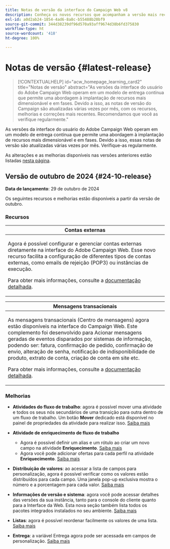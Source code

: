 ```yaml
---
title: Notas de versão da interface do Campaign Web v8
description: Conheça os novos recursos que acompanham a versão mais recente da interface do Campaign Web
exl-id: a0d2ab24-1854-4ad6-8a8c-b55488b20bf9
source-git-commit: 344d38239df96d570a93aff9674d38b6fd375830
workflow-type: ht
source-wordcount: '418'
ht-degree: 100%

---
```


# Notas de versão {#latest-release}

>[!CONTEXTUALHELP]
>id="acw_homepage_learning_card2"
>title="Notas de versão"
>abstract="As versões da interface do usuário do Adobe Campaign Web operam em um modelo de entrega contínua que permite uma abordagem à implantação de recursos mais dimensionável e em fases. Devido a isso, as notas de versão do Campaign são atualizadas várias vezes por mês, com os recursos, melhorias e correções mais recentes. Recomendamos que você as verifique regularmente."

As versões da interface do usuário do Adobe Campaign Web operam em um modelo de entrega contínua que permite uma abordagem à implantação de recursos mais dimensionável e em fases. Devido a isso, essas notas de versão são atualizadas várias vezes por mês. Verifique-as regularmente.

As alterações e as melhorias disponíveis nas versões anteriores estão listadas [nesta página](release-notes-24.md).

## Versão de outubro de 2024 {#24-10-release}

**Data de lançamento**: 29 de outubro de 2024

Os seguintes recursos e melhorias estão disponíveis a partir da versão de outubro.

### Recursos

<table>
<thead>
<tr>
<th><strong>Contas externas</strong><br/></th>
</tr>
</thead>
<tbody>
<tr>
<td>
<p>Agora é possível configurar e gerenciar contas externas diretamente na interface do Adobe Campaign Web. Esse novo recurso facilita a configuração de diferentes tipos de contas externas, como emails de rejeição (POP3) ou instâncias de execução.</p>
<p>Para obter mais informações, consulte a <a href="../administration/external-account.md">documentação detalhada</a>.</p>
</td>
</tr>
</tbody>
</table>


<table>
<thead>
<tr>
<th><strong>Mensagens transacionais</strong><br/></th>
</tr>
</thead>
<tbody>
<tr>
<td>
<p>As mensagens transacionais (Centro de mensagens) agora estão disponíveis na interface do Campaign Web. Este complemento foi desenvolvido para Acionar mensagens geradas de eventos disparados por sistemas de informação, podendo ser: fatura, confirmação de pedido, confirmação de envio, alteração de senha, notificação de indisponibilidade de produto, extrato de conta, criação de conta em site etc.</p>
<p>Para obter mais informações, consulte a <a href="../transactional-messaging/transactional.md">documentação detalhada</a>.</p>
</td>
</tr>
</tbody>
</table>

<!--table>
<thead>
<tr>
<th><strong>External deliveries</strong><br/></th>
</tr>
</thead>
<tbody>
<tr>
<td>
<p>You can now define External deliveries, and External delivery templates, in Campaign web user interface. With this mode, messages are generated in an input file which can be shared with your external provider. The External delivery mode is the default mode for the direct mail channel.</p>
</td>
</tr>
</tbody>
</table-->


### Melhorias

* **Atividades do fluxo de trabalho**: agora é possível mover uma atividade e todos os seus nós secundários de uma transição para outra dentro de um fluxo de trabalho. Um botão **Mover** dedicado está disponível no painel de propriedades da atividade para realizar isso. [Saiba mais](../workflows/orchestrate-activities.md#move)

* **Atividade de enriquecimento de fluxo de trabalho**

   * Agora é possível definir um alias e um rótulo ao criar um novo campo na atividade **Enriquecimento**. [Saiba mais](../workflows/activities/enrichment.md#collection-settings)
   * Agora você pode adicionar ofertas para cada perfil na atividade **Enriquecimento**. [Saiba mais](../workflows/activities/enrichment.md##add-offers)

* **Distribuição de valores**: ao acessar a lista de campos para personalização, agora é possível verificar como os valores estão distribuídos para cada campo. Uma janela pop-up exclusiva mostra o número e a porcentagem para cada valor. [Saiba mais](../query/build-query.md#distribution-values-query)

* **Informações de versão e sistema**: agora você pode acessar detalhes das versões da sua instância, tanto para o console do cliente quanto para a Interface da Web. Esta nova seção também lista todos os pacotes integrados instalados no seu ambiente. [Saiba mais](../get-started/user-interface.md#user-interface-about)

* **Listas**: agora é possível reordenar facilmente os valores de uma lista. [Saiba mais](../get-started/work-with-folders.md)

* **Entrega**: a variável Entrega agora pode ser acessada em campos de personalização. [Saiba mais](../personalization/conditions.md#use-variables-for-conditional-content-variables-conditional)